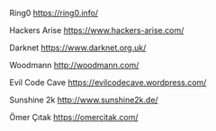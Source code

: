 Ring0           https://ring0.info/

Hackers Arise   https://www.hackers-arise.com/

Darknet         https://www.darknet.org.uk/

Woodmann        http://woodmann.com/

Evil Code Cave  https://evilcodecave.wordpress.com/

Sunshine 2k     http://www.sunshine2k.de/

Ömer Çıtak      https://omercitak.com/
